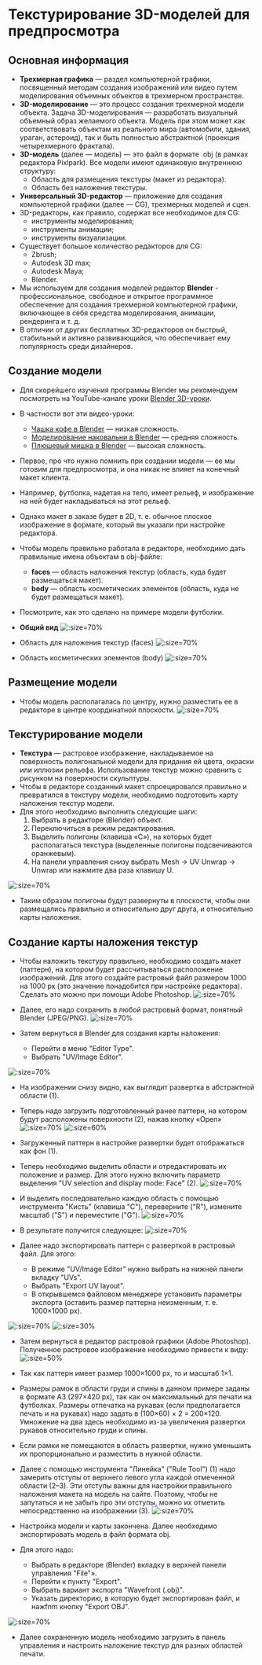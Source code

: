 # Текстурирование 3D-моделей для предпросмотра

## Основная информация
* **Трехмерная графика** — раздел компьютерной графики, посвященный методам создания изображений или видео путем моделирования объемных объектов в трехмерном пространстве.
* **3D-моделирование** — это процесс создания трехмерной модели объекта. Задача 3D-моделирования — разработать визуальный объемный образ желаемого объекта. Модель при этом может как соответствовать объектам из реального мира (автомобили, здания, ураган, астероид), так и быть полностью абстрактной (проекция четырехмерного фрактала).
* **3D-модель** (далее — модель) — это файл в формате .obj (в рамках редактора Pixlpark). Все модели имеют одинаковую внутреннюю структуру:
    + Область для размещения текстуры (макет из редактора).
    + Область без наложения текстуры.
* **Универсальный 3D-редактор** — приложение для создания компьютерной графики (далее — CG), трехмерных моделей и сцен. 
* 3D-редакторы, как правило, содержат все необходимое для CG:
    + инструменты моделирования;
    + инструменты анимации;
    + инструменты визуализации.
* Существует большое количество редакторов для CG:
    + Zbrush;
    + Autodesk 3D max;
    + Autodesk Maya;
    + Blender.
* Мы используем для создания моделей редактор **Blender** - профессиональное, свободное и открытое программное обеспечение для создания трехмерной компьютерной графики, включающее в себя средства моделирования, анимации, рендеринга и т. д.
* В отличии от других бесплатных 3D-редакторов он быстрый, стабильный и активно развивающийся, что обеспечивает ему популярность среди дизайнеров.

## Создание модели
* Для скорейшего изучения программы Blender мы рекомендуем посмотреть на YouTube-канале уроки [Blender 3D-уроки](https://www.youtube.com/channel/UCLYrT1051M_6XkbEc5Te8PA).
* В частности вот эти видео-уроки:
    + [Чашка кофе в Blender](https://www.youtube.com/watch?v=DQBk1Uk0Gfk&t=182s) — низкая сложность.
    + [Моделирование наковальни в Blender](https://www.youtube.com/watch?v=IFLUjeiMcbQ) — средняя сложность.
    + [Плюшевый мишка в Blender](https://www.youtube.com/watch?v=HAU-tVTkfUc) — высокая сложность.
* Первое, про что нужно помнить при создании модели — ее мы готовим для предпросмотра, и она никак не влияет на конечный макет клиента.
* Например, футболка, надетая на тело, имеет рельеф, и изображение на ней будет накладываться на этот рельеф.
* Однако макет в заказе будет в 2D, т. е. обычное плоское изображение в формате, который вы указали при настройке редактора.
* Чтобы модель правильно работала в редакторе, необходимо дать правильные имена объектам в obj-файле:
    + **faces** — область наложения текстур (область, куда будет размещаться макет).
    + **body** — область косметических элементов (область, куда не будет размещаться макет).
* Посмотрите, как это сделано на примере модели футболки.
* **Общий вид**
![](../_media/design/design13.png ':size=70%')

* Область для наложения текстур (faces)
![](../_media/design/design14.png ':size=70%')

* Область косметических элементов (body)
![](../_media/design/design15.png ':size=70%')

## Размещение модели
* Чтобы модель располагалась по центру, нужно разместить ее в редакторе в центре координатной плоскости.
![](../_media/design/design16.png ':size=70%')

## Текстурирование модели
* **Текстура** — растровое изображение, накладываемое на поверхность полигональной модели для придания ей цвета, окраски или иллюзии рельефа. Использование текстур можно сравнить с рисунком на поверхности скульптуры.
* Чтобы в редакторе созданный макет спроецировался правильно и превратился в текстуру модели, необходимо подготовить карту наложения текстур модели.
* Для этого необходимо выполнить следующие шаги:
    1. Выбрать в редакторе (Blender) объект.
    1. Переключиться в режим редактирования.
    1. Выделить полигоны (клавиша «C»), на которых будет располагаться текстура (выделенные полигоны подсвечиваются оранжевым).
    1. На панели управления снизу выбрать Mesh &rarr; UV Unwrap &rarr; Unwrap или нажмите два раза клавишу U.

![](../_media/design/design17.png ':size=70%')
* Таким образом полигоны будут развернуты в плоскости, чтобы они размещались правильно и относительно друг друга, и относительно карты наложения.

## Создание карты наложения текстур
* Чтобы наложить текстуру правильно, необходимо создать макет (паттерн), на котором будет рассчитываться расположение изображений. Для этого создайте растровый файл размером 1000 на 1000 рх (это значение понадобится при настройке редактора). Сделать это можно при помощи Adobe Photoshop.
![](../_media/design/design18.png ':size=70%')

* Далее, его надо сохранить в любой растровый формат, понятный Blender (JPEG/PNG).
![](../_media/design/design19.png ':size=70%')

* Затем вернуться в Blender для создания карты наложения:
    + Перейти в меню "Editor Type".
    + Выбрать "UV/Image Editor".

![](../_media/design/design20.png ':size=70%')

* На изображении снизу видно, как выглядит развертка в абстрактной области (1).
* Теперь надо загрузить подготовленный ранее паттерн, на котором будут расположены поверхности (2), нажав кнопку «Open»
![](../_media/design/design21.png ':size=70%')
![](../_media/design/design22.png ':size=60%')

* Загруженный паттерн в настройке развертки будет отображаться как фон (1).
* Теперь необходимо выделить области и отредактировать их положение и размер. Для этого нужно включить параметр выделения "UV selection and display mode: Face" (2).
![](../_media/design/design23.png ':size=70%')

* И выделить последовательно каждую область с помощью инструмента "Кисть" (клавиша "С"), переверните ("R"), измените масштаб ("S") и переместите ("G").
![](../_media/design/design24.png ':size=70%')

* В результате получится следующее:
![](../_media/design/design25.png ':size=70%')

* Далее надо экспортировать паттерн с разверткой в растровый файл. Для этого:
    + В режиме "UV/Image Editor" нужно выбрать на нижней панели вкладку "UVs".
    + Выбрать "Export UV layout".
    + В открывшемся файловом менеджере установить параметры экспорта (оставить размер паттерна неизменным, т. е. 1000×1000 рх).

![](../_media/design/design26.png ':size=70%')
![](../_media/design/design27.png ':size=30%')

* Затем вернуться в редактор растровой графики (Adobe Photoshop). Полученное растровое изображение необходимо привести к виду:
![](../_media/design/design28.png ':size=50%')

* Так как паттерн имеет размер 1000×1000 px, то и масштаб 1×1.
* Размеры рамок в области груди и спины в данном примере заданы в формате А3 (297×420 рх), так как он максимальный для печати на футболках. Размеры отпечатка на рукавах (если предполагается печать и на рукавах) надо задать в (100×60) × 2 = 200×120. Умножение на два здесь необходимо из-за увеличения развертки рукавов относительно груди и спины.
* Если рамки не помещаются в область развертки, нужно уменьшить их пропорционально и разместить в нужной области.
* Далее с помощью инструмента "Линейка" ("Rule Tool") (1) надо замерить отступы от верхнего левого угла каждой отмеченной области (2–3). Эти отступы важны для настройки правильного наложения макета на модель на сайте. Поэтому, чтобы не запутаться и не забыть про эти отступы, можно их отметить непосредственно на изображении (3).
![](../_media/design/design29.png ':size=70%')

* Настройка модели и карты закончена. Далее необходимо экспортировать модель в файл формата obj.
* Для этого надо:
    + Выбрать в редакторе (Blender) вкладку в верхней панели управления "File"».
    + Перейти к пункту "Export".
    + Выбрать вариант экспорта "Wavefront (.obj)".
    + Указать директорию, в которую будет экспортирован файл, и нажfnm кнопку "Export OBJ".

![](../_media/design/design30.png ':size=70%')
* Далее сохраненную модель необходимо загрузить в панель управления и настроить наложение текстур для разных областей печати.